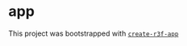 # app

This project was bootstrapped with [`create-r3f-app`](https://github.com/utsuboco/create-r3f-app)
